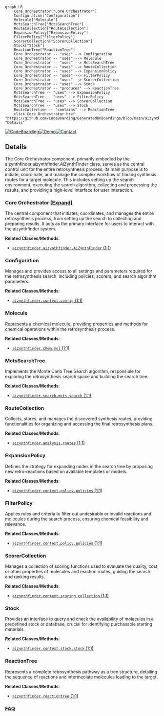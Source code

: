```mermaid
graph LR
    Core_Orchestrator["Core Orchestrator"]
    Configuration["Configuration"]
    Molecule["Molecule"]
    MctsSearchTree["MctsSearchTree"]
    RouteCollection["RouteCollection"]
    ExpansionPolicy["ExpansionPolicy"]
    FilterPolicy["FilterPolicy"]
    ScorerCollection["ScorerCollection"]
    Stock["Stock"]
    ReactionTree["ReactionTree"]
    Core_Orchestrator -- "uses" --> Configuration
    Core_Orchestrator -- "uses" --> Molecule
    Core_Orchestrator -- "uses" --> MctsSearchTree
    Core_Orchestrator -- "uses" --> RouteCollection
    Core_Orchestrator -- "uses" --> ExpansionPolicy
    Core_Orchestrator -- "uses" --> FilterPolicy
    Core_Orchestrator -- "uses" --> ScorerCollection
    Core_Orchestrator -- "uses" --> Stock
    Core_Orchestrator -- "produces" --> ReactionTree
    MctsSearchTree -- "uses" --> ExpansionPolicy
    MctsSearchTree -- "uses" --> FilterPolicy
    MctsSearchTree -- "uses" --> ScorerCollection
    MctsSearchTree -- "uses" --> Stock
    RouteCollection -- "contains" --> ReactionTree
    click Core_Orchestrator href "https://github.com/CodeBoarding/GeneratedOnBoardings/blob/main/aizynthfinder/Core_Orchestrator.md" "Details"
```

[![CodeBoarding](https://img.shields.io/badge/Generated%20by-CodeBoarding-9cf?style=flat-square)](https://github.com/CodeBoarding/GeneratedOnBoardings)[![Demo](https://img.shields.io/badge/Try%20our-Demo-blue?style=flat-square)](https://www.codeboarding.org/demo)[![Contact](https://img.shields.io/badge/Contact%20us%20-%20contact@codeboarding.org-lightgrey?style=flat-square)](mailto:contact@codeboarding.org)

## Details

The Core Orchestrator component, primarily embodied by the aizynthfinder.aizynthfinder.AiZynthFinder class, serves as the central control unit for the entire retrosynthesis process. Its main purpose is to initiate, coordinate, and manage the complex workflow of finding synthesis routes for a target molecule. This includes setting up the search environment, executing the search algorithm, collecting and processing the results, and providing a high-level interface for user interaction.

### Core Orchestrator [[Expand]](./Core_Orchestrator.md)
The central component that initiates, coordinates, and manages the entire retrosynthesis process, from setting up the search to collecting and preparing results. It acts as the primary interface for users to interact with the aizynthfinder system.


**Related Classes/Methods**:

- <a href="https://github.com/MolecularAI/aizynthfinder/aizynthfinder/aizynthfinder.py#L1-L1" target="_blank" rel="noopener noreferrer">`aizynthfinder.aizynthfinder.AiZynthFinder` (1:1)</a>


### Configuration
Manages and provides access to all settings and parameters required for the retrosynthesis search, including policies, scorers, and search algorithm parameters.


**Related Classes/Methods**:

- <a href="https://github.com/MolecularAI/aizynthfinder/aizynthfinder/context/config.py#L1-L1" target="_blank" rel="noopener noreferrer">`aizynthfinder.context.config` (1:1)</a>


### Molecule
Represents a chemical molecule, providing properties and methods for chemical operations within the retrosynthesis process.


**Related Classes/Methods**:

- <a href="https://github.com/MolecularAI/aizynthfinder/aizynthfinder/chem/mol.py#L1-L1" target="_blank" rel="noopener noreferrer">`aizynthfinder.chem.mol` (1:1)</a>


### MctsSearchTree
Implements the Monte Carlo Tree Search algorithm, responsible for exploring the retrosynthesis search space and building the search tree.


**Related Classes/Methods**:

- <a href="https://github.com/MolecularAI/aizynthfinder/aizynthfinder/search/mcts/search.py#L1-L1" target="_blank" rel="noopener noreferrer">`aizynthfinder.search.mcts.search` (1:1)</a>


### RouteCollection
Collects, stores, and manages the discovered synthesis routes, providing functionalities for organizing and accessing the final retrosynthesis plans.


**Related Classes/Methods**:

- <a href="https://github.com/MolecularAI/aizynthfinder/aizynthfinder/analysis/routes.py#L1-L1" target="_blank" rel="noopener noreferrer">`aizynthfinder.analysis.routes` (1:1)</a>


### ExpansionPolicy
Defines the strategy for expanding nodes in the search tree by proposing new retro-reactions based on available templates or models.


**Related Classes/Methods**:

- <a href="https://github.com/MolecularAI/aizynthfinder/aizynthfinder/context/policy/policies.py#L1-L1" target="_blank" rel="noopener noreferrer">`aizynthfinder.context.policy.policies` (1:1)</a>


### FilterPolicy
Applies rules and criteria to filter out undesirable or invalid reactions and molecules during the search process, ensuring chemical feasibility and relevance.


**Related Classes/Methods**:

- <a href="https://github.com/MolecularAI/aizynthfinder/aizynthfinder/context/policy/policies.py#L1-L1" target="_blank" rel="noopener noreferrer">`aizynthfinder.context.policy.policies` (1:1)</a>


### ScorerCollection
Manages a collection of scoring functions used to evaluate the quality, cost, or other properties of molecules and reaction routes, guiding the search and ranking results.


**Related Classes/Methods**:

- <a href="https://github.com/MolecularAI/aizynthfinder/aizynthfinder/context/scoring/collection.py#L1-L1" target="_blank" rel="noopener noreferrer">`aizynthfinder.context.scoring.collection` (1:1)</a>


### Stock
Provides an interface to query and check the availability of molecules in a predefined stock or database, crucial for identifying purchasable starting materials.


**Related Classes/Methods**:

- <a href="https://github.com/MolecularAI/aizynthfinder/aizynthfinder/context/stock/stock.py#L1-L1" target="_blank" rel="noopener noreferrer">`aizynthfinder.context.stock.stock` (1:1)</a>


### ReactionTree
Represents a complete retrosynthesis pathway as a tree structure, detailing the sequence of reactions and intermediate molecules leading to the target.


**Related Classes/Methods**:

- <a href="https://github.com/MolecularAI/aizynthfinder/aizynthfinder/reactiontree.py#L1-L1" target="_blank" rel="noopener noreferrer">`aizynthfinder.reactiontree` (1:1)</a>




### [FAQ](https://github.com/CodeBoarding/GeneratedOnBoardings/tree/main?tab=readme-ov-file#faq)